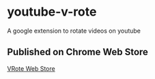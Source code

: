 # youtube-v-rote
A google extension to rotate videos on youtube

## Published on Chrome Web Store
[VRote Web Store](https://chrome.google.com/webstore/detail/vrote/dkgjbbekbfikbllghbgmlmeognckgikm/related?hl=pt-BR)
